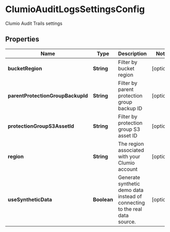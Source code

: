 

# ClumioAuditLogsSettingsConfig

Clumio Audit Trails settings

## Properties

| Name | Type | Description | Notes |
|------------ | ------------- | ------------- | -------------|
|**bucketRegion** | **String** | Filter by bucket region |  [optional] |
|**parentProtectionGroupBackupId** | **String** | Filter by parent protection group backup ID |  [optional] |
|**protectionGroupS3AssetId** | **String** | Filter by protection group S3 asset ID |  [optional] |
|**region** | **String** | The region associated with your Clumio account |  [optional] |
|**useSyntheticData** | **Boolean** | Generate synthetic demo data instead of connecting to the real data source. |  [optional] |



